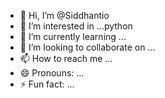 - 👋 Hi, I’m @Siddhantio
- 👀 I’m interested in ...python
- 🌱 I’m currently learning ...
- 💞️ I’m looking to collaborate on ...
- 📫 How to reach me ...
- 😄 Pronouns: ...
- ⚡ Fun fact: ...

<!---
Siddhantio/Siddhantio is a ✨ special ✨ repository because its `README.md` (this file) appears on your GitHub profile.
You can click the Preview link to take a look at your changes.
--->

